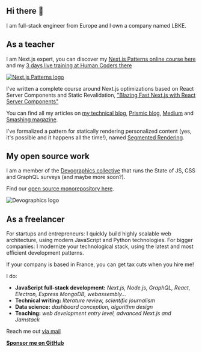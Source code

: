 ## Hi there 👋

I am full-stack engineer from Europe and I own a company named LBKE. 

## As a teacher

I am Next.js expert, you can discover my [Next.js Patterns online course here](https://www.nextjspatterns.com) and my [3 days live training at Human Coders there](https://www.nextjscourse.online/)

[![Next.js Patterns logo](https://nextjspatterns.com/patterns_logo_text_right.svg)](https://www.nextjspatterns.com)

I've written a complete course around Next.js optimizations based on React Server Components and Static Revalidation, ["Blazing Fast Next.js with React Server Components"](https://www.newline.co/courses/blazing-fast-next.js-with-react-server-components)

You can find all my articles on [my technical blog](https://www.ericburel.tech/blog), [Prismic blog](https://prismic.io/blog/authors/eric-burel), [Medium](https://medium.com/@eric.burel) and [Smashing magazine](https://www.smashingmagazine.com/author/eric-burel/).

I've formalized a pattern for statically rendering personalized content (yes, it's possible and it happens all the time!), named [Segmented Rendering](https://www.smashingmagazine.com/2022/07/new-pattern-jamstack-segmented-rendering/).

## My open source work

I am a member of the [Devographics collective](https://www.devographics.com/) that runs the State of JS, CSS and GraphQL surveys (and maybe more soon?).

Find our [open source monorepository here](https://github.com/Devographics/Monorepo).

![Devographics logo](https://www.devographics.com/devographics-logo.png)

## As a freelancer

For startups and entrepreneurs: I quickly build highly scalable web architecture, using modern JavaScript and Python technologies.
For bigger companies: I modernize your technological stack, using the latest and most efficient development patterns.

If your company is based in France, you can get tax cuts when you hire me!

I do:
- **JavaScript full-stack development:** *Next.js, Node.js, GraphQL, React, Electron, Express MongoDB, webassembly...*
- **Technical writing:** *literature review, scientific journalism*
- **Data science:**  *dashboard conception, algorithm design*
- **Teaching:** *web development entry level, advanced Next.js and Jamstack*


Reach me out <a href="mailto:eb@lbke.fr">via mail</a>

**[Sponsor me on GitHub](https://github.com/sponsors/eric-burel)**
